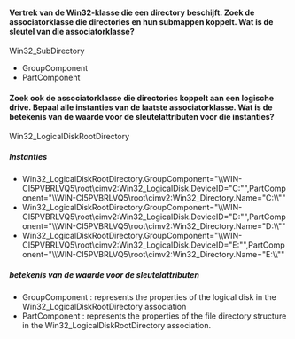 #### Vertrek van de Win32-klasse die een directory beschijft. Zoek de associatorklasse die directories en hun submappen koppelt. Wat is de sleutel van die associatorklasse?

Win32_SubDirectory
- GroupComponent
- PartComponent

#### Zoek ook de associatorklasse die directories koppelt aan een logische drive. Bepaal alle instanties van de laatste associatorklasse. Wat is de betekenis van de waarde voor de sleutelattributen voor die instanties?

Win32_LogicalDiskRootDirectory

##### Instanties
- Win32_LogicalDiskRootDirectory.GroupComponent="\\\\WIN-CI5PVBRLVQ5\\root\\cimv2:Win32_LogicalDisk.DeviceID=\"C:\"",PartComponent="\\\\WIN-CI5PVBRLVQ5\\root\\cimv2:Win32_Directory.Name=\"C:\\\\\""
- Win32_LogicalDiskRootDirectory.GroupComponent="\\\\WIN-CI5PVBRLVQ5\\root\\cimv2:Win32_LogicalDisk.DeviceID=\"D:\"",PartComponent="\\\\WIN-CI5PVBRLVQ5\\root\\cimv2:Win32_Directory.Name=\"D:\\\\\""
- Win32_LogicalDiskRootDirectory.GroupComponent="\\\\WIN-CI5PVBRLVQ5\\root\\cimv2:Win32_LogicalDisk.DeviceID=\"E:\"",PartComponent="\\\\WIN-CI5PVBRLVQ5\\root\\cimv2:Win32_Directory.Name=\"E:\\\\\""

##### betekenis van de waarde voor de sleutelattributen
- GroupComponent : represents the properties of the logical disk in the Win32_LogicalDiskRootDirectory association
- PartComponent : represents the properties of the file directory structure in the Win32_LogicalDiskRootDirectory association.
